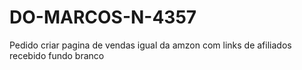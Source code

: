 # DO-MARCOS-N-4357
Pedido criar pagina de vendas igual da amzon com links de afiliados recebido fundo branco
